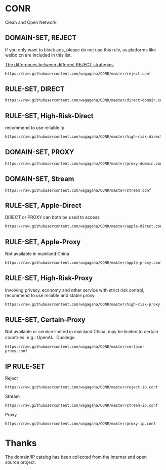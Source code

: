 # CONR
Clean and Open Network

## DOMAIN-SET, REJECT
If you only want to block ads, please do not use this rule, as platforms like weibo.cn are included in this list.

[The differences between different REJECT strategies](https://community.nssurge.com/d/1213-reject)

```bash
https://raw.githubusercontent.com/wagagaha/CONR/master/reject.conf
```

## RULE-SET, DIRECT
```bash
https://raw.githubusercontent.com/wagagaha/CONR/master/direct-domain.conf
```

## RULE-SET, High-Risk-Direct

recommend to use reliable ip

```bash
https://raw.githubusercontent.com/wagagaha/CONR/master/high-risk-direct.conf
```

## DOMAIN-SET, PROXY

```bash
https://raw.githubusercontent.com/wagagaha/CONR/master/proxy-domain.conf
```

## DOMAIN-SET, Stream
```
https://raw.githubusercontent.com/wagagaha/CONR/master/stream.conf
```

## RULE-SET, Apple-Direct
DIRECT or PROXY can both be used to access
```bash
https://raw.githubusercontent.com/wagagaha/CONR/master/apple-direct.conf
```

## RULE-SET, Apple-Proxy

Not available in mainland China
```bash
https://raw.githubusercontent.com/wagagaha/CONR/master/apple-proxy.conf
```

## RULE-SET, High-Risk-Proxy

Involving privacy, economy and other service with strict risk control, recommend to use reliable and stable proxy
```bash
https://raw.githubusercontent.com/wagagaha/CONR/master/high-risk-proxy.conf
```

## RULE-SET, Certain-Proxy
Not available or service limited in mainland China, may be limited to certain countries. e.g.: OpenAI、Duolingo
```
https://raw.githubusercontent.com/wagagaha/CONR/master/certain-proxy.conf
```

## IP RULE-SET
Reject
```
https://raw.githubusercontent.com/wagagaha/CONR/master/reject-ip.conf
```

Stream
```
https://raw.githubusercontent.com/wagagaha/CONR/master/stream-ip.conf

```
Proxy
```
https://raw.githubusercontent.com/wagagaha/CONR/master/proxy-ip.conf
```

# Thanks
The domain/IP catalog has been collected from the internet and open source project.
